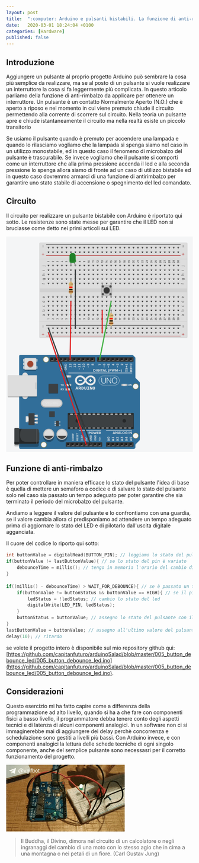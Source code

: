 ```yaml
---
layout: post
title:  ":computer: Arduino e pulsanti bistabili. La funzione di anti-rimbalzo"
date:   2020-03-01 18:24:04 +0100
categories: [Hardware]
published: false
---
```

## Introduzione
Aggiungere un pulsante al proprio progetto Arduino può sembrare la cosa più semplice da realizzare, ma se al posto di un pulsante si vuole realizzare un interruttore la cosa si fa leggermente più complicata. In questo articolo parliamo della funzione di anti-rimbalzo da applicare per ottenere un interruttore.
Un pulsante è un contatto Normalmente Aperto (N.O.) che è aperto a riposo e nel momento in cui viene premuto chiude il circuito permettendo alla corrente di scorrere sul circuito.
Nella teoria un pulsante apre e chiude istantaneamente il circuito ma nella realtà esiste un piccolo transitorio  

Se usiamo il pulsante quando è premuto per accendere una lampada e quando lo rilasciamo vogliamo che la lampada si spenga siamo nel caso in un utilizzo monostabile, ed in questo caso il fenomeno di microbalzo del pulsante è trascurabile. Se invece vogliamo che il pulsante si comporti come un interruttore che alla prima pressione accenda il led e alla seconda pressione lo spenga allora siamo di fronte ad un caso di utilizzo bistabile ed in questo caso dovremmo armarci di una funzione di antirimbalzo per garantire uno stato stabile di accensione o spegnimento del led comandato.

## Circuito

Il circuito per realizzare un pulsante bistabile con Arduino è riportato qui sotto. Le resistenze sono state messe per garantire che il LED non si bruciasse come detto nei primi articoli sui LED.

![circuito](/assets/2020-03-01/circuito.png)

## Funzione di anti-rimbalzo

Per poter controllare in maniera efficace lo stato del pulsante l'idea di base è quella di mettere un semaforo a codice e di salvare lo stato del pulsante solo nel caso sia passato un tempo adeguato per poter garantire che sia terminato il periodo del microbalzo del pulsante.

Andiamo a leggere il valore del pulsante e lo confrontiamo con una guardia, se il valore cambia allora ci predisponiamo ad attendere un tempo adeguato prima di aggiornare lo stato del LED e di pilotarlo dall'uscita digitale agganciata.

Il cuore del codice lo riporto qui sotto:

```c
int buttonValue = digitalRead(BUTTON_PIN); // leggiamo lo stato del pulsante
if(buttonValue != lastButtonValue){ // se lo stato del pin è variato
    debounceTime = millis(); // tengo in memoria l'orario del cambio di stato del pulsante
}

if((millis() - debounceTime) > WAIT_FOR_DEBOUNCE){ // se è passato un tempo minimo dall'ultimo cambio di stato
    if(buttonValue != buttonStatus && buttonValue == HIGH){ // se il pin del pulsante ha un valore diverso dalla variabile di stato
        ledStatus = !ledStatus; // cambio lo stato del led
        digitalWrite(LED_PIN, ledStatus);
    }
    buttonStatus = buttonValue; // assegno lo stato del pulsante con il nuovo valore
}
lastButtonValue = buttonValue; // assegno all'ultimo valore del pulsante lo stato
delay(10); // ritardo
```

se volete il progetto intero è disponibile sul mio repository github qui: [https://github.com/capitanfuturo/arduinoSalad/blob/master/005_button_debounce_led/005_button_debounce_led.ino](https://github.com/capitanfuturo/arduinoSalad/blob/master/005_button_debounce_led/005_button_debounce_led.ino).

## Considerazioni

Questo esercizio mi ha fatto capire come a differenza della programmazione ad alto livello, quando si ha a che fare con componenti fisici a basso livello, il programmatore debba tenere conto degli aspetti tecnici e di latenza di alcuni componenti analogici.
In un software non ci si immaginerebbe mai di aggiungere dei delay perchè concorrenza e schedulazione sono gestiti a livelli più bassi. Con Arduino invece, e con componenti analogici la lettura delle schede tecniche di ogni singolo componente, anche del semplice pulsante sono necessasri per il corretto funzionamento del progetto.

![pulsante](/assets/2020-03-01/pulsante.gif)

> Il Buddha, il Divino, dimora nel circuito di un calcolatore o negli ingranaggi del cambio di una moto con lo stesso agio che in cima a una montagna o nei petali di un fiore. (Carl Gustav Jung)
